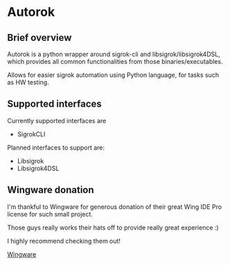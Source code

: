# Autorok

## Brief overview
Autorok is a python wrapper around sigrok-cli and libsigrok/libsigrok4DSL, which provides all common functionalities
from those binaries/executables.

Allows for easier sigrok automation using Python language, for tasks such as HW testing.

## Supported interfaces
Currently supported interfaces are

- SigrokCLI

Planned interfaces to support are:

- Libsigrok
- Libsigrok4DSL

## Wingware donation
I'm thankful to Wingware for generous donation of their great Wing IDE Pro license for such small project.

Those guys really works their hats off to provide really great experience :)

I highly recommend checking them out!

[Wingware](https://wingware.com)
